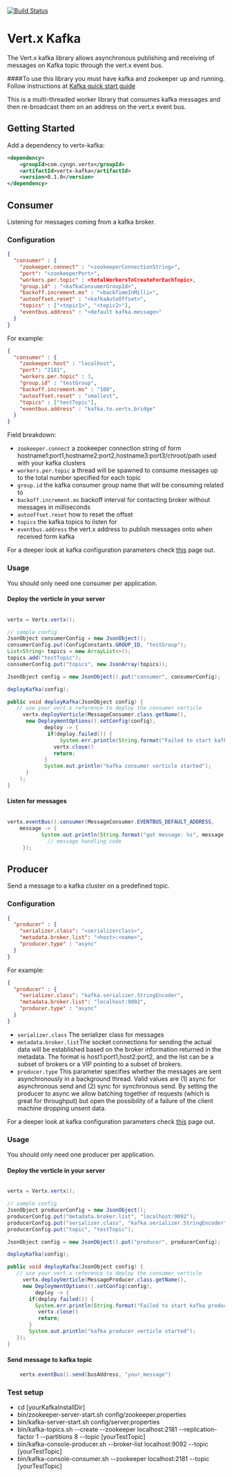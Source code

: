 [![Build Status](https://travis-ci.org/cyngn/vertx-kafka.svg?branch=master)](https://travis-ci.org/cyngn/vertx-kafka)

# Vert.x Kafka

The Vert.x kafka library allows asynchronous publishing and receiving of messages on Kafka topic through the vert.x event bus.

####To use this library you must have kafka and zookeeper up and running. Follow instructions at [Kafka quick start guide](http://kafka.apache.org/documentation.html#quickstart)

This is a multi-threaded worker library that consumes kafka messages and then re-broadcast them on an address on the vert.x event bus.

## Getting Started

Add a dependency to vertx-kafka:

```xml
<dependency>
    <groupId>com.cyngn.vertx</groupId>
    <artifactId>vertx-kafka</artifactId>
    <version>0.1.0</version>
</dependency>
```

## Consumer

Listening for messages coming from a kafka broker.

### Configuration

```json
{
  "consumer" : {
    "zookeeper.connect" : "<zookeeperConnectionString>",
    "port": "<zookeeperPort>",
    "workers.per.topic" : <totalWorkersToCreateForEachTopic>,
    "group.id" : "<kafkaConsumerGroupId>",
    "backoff.increment.ms" : "<backTimeInMilli>",
    "autooffset.reset" : "<kafkaAutoOffset>",
    "topics" : ["<topic1>", "<topic2>"],
    "eventbus.address" : "<default kafka.message>"
  }
}
```

For example:

```json
{
  "consumer" : {
    "zookeeper.host" : "localhost",
    "port": "2181",
    "workers.per.topic" : 3,
    "group.id" : "testGroup",
    "backoff.increment.ms" : "100",
    "autooffset.reset" : "smallest",
    "topics" : ["testTopic"],
    "eventbus.address" : "kafka.to.vertx.bridge"
  }
}
```
Field breakdown:

* `zookeeper.connect` a zookeeper connection string of form hostname1:port1,hostname2:port2,hostname3:port3/chroot/path used with your kafka clusters
* `workers.per.topic` a thread will be spawned to consume messages up to the total number specified for each topic
* `group.id` the kafka consumer group name that will be consuming related to
* `backoff.increment.ms` backoff interval for contacting broker without messages in milliseconds
* `autooffset.reset` how to reset the offset
* `topics` the kafka topics to listen for
* `eventbus.address` the vert.x address to publish messages onto when received form kafka

For a deeper look at kafka configuration parameters check [this](https://kafka.apache.org/08/configuration.html) page out.

### Usage

You should only need one consumer per application.

#### Deploy the verticle in your server

```java

vertx = Vertx.vertx();

// sample config
JsonObject consumerConfig = new JsonObject();
consumerConfig.put(ConfigConstants.GROUP_ID, "testGroup");
List<String> topics = new ArrayList<>();
topics.add("testTopic");
consumerConfig.put("topics", new JsonArray(topics));

JsonObject config = new JsonObject().put("consumer", consumerConfig);

deployKafka(config);

public void deployKafka(JsonObject config) {
   // use your vert.x reference to deploy the consumer verticle
	 vertx.deployVerticle(MessageConsumer.class.getName(),
      new DeploymentOptions().setConfig(config),
			deploy -> {
   		     if(deploy.failed()) {
        	     System.err.println(String.format("Failed to start kafka consumer verticle, ex: %s", deploy.cause()));
               vertx.close()
               return;
            }
            System.out.println("kafka consumer verticle started");
      }
	);
}
```
#### Listen for messages

```java

vertx.eventBus().consumer(MessageConsumer.EVENTBUS_DEFAULT_ADDRESS,
	message -> {
		   System.out.println(String.format("got message: %s", message.body()))
			 // message handling code
	 });
```

## Producer

Send a message to a kafka cluster on a predefined topic.

### Configuration

```json
{
  "producer" : {
    "serializer.class": "<serializerclass>",
    "metadata.broker.list": "<host>:<name>",
    "producer.type" : "async"
  }
}
```

For example:

```json
{
  "producer" : {
    "serializer.class": "kafka.serializer.StringEncoder",
    "metadata.broker.list": "localhost:9092",
    "producer.type" : "async"
  }
}
```

* `serializer.class` The serializer class for messages
* `metadata.broker.list`The socket connections for sending the actual data will be established based on the broker information returned in the metadata. The format is host1:port1,host2:port2, and the list can be a subset of brokers or a VIP pointing to a subset of brokers.
* `producer.type` This parameter specifies whether the messages are sent asynchronously in a background thread. Valid values are (1) async for asynchronous send and (2) sync for synchronous send. By setting the producer to async we allow batching together of requests (which is great for throughput) but open the possibility of a failure of the client machine dropping unsent data.

For a deeper look at kafka configuration parameters check [this](https://kafka.apache.org/08/configuration.html) page out.

### Usage

You should only need one producer per application.

#### Deploy the verticle in your server

```java

vertx = Vertx.vertx();

// sample config
JsonObject producerConfig = new JsonObject();
producerConfig.put("metadata.broker.list", "localhost:9092");
producerConfig.put("serializer.class", "kafka.serializer.StringEncoder");
producerConfig.put("topic", "testTopic");

JsonObject config = new JsonObject().put("producer", producerConfig);

deployKafka(config);

public void deployKafka(JsonObject config) {
   // use your vert.x reference to deploy the consumer verticle
	 vertx.deployVerticle(MessageProducer.class.getName(),
     new DeploymentOptions().setConfig(config),
		 deploy -> {
   	   if(deploy.failed()) {
         System.err.println(String.format("Failed to start kafka producer verticle, ex: %s", deploy.cause()));
          vertx.close()
          return;
       }
       System.out.println("kafka producer verticle started");
   });
}
```
#### Send message to kafka topic

```java
	vertx.eventBus().send(busAddress, "your_message")
```


### Test setup

* cd [yourKafkaInstallDir]
* bin/zookeeper-server-start.sh config/zookeeper.properties
* bin/kafka-server-start.sh config/server.properties
* bin/kafka-topics.sh --create --zookeeper localhost:2181 --replication-factor 1 --partitions 8 --topic [yourTestTopic]
* bin/kafka-console-producer.sh --broker-list localhost:9092 --topic [yourTestTopic]
* bin/kafka-console-consumer.sh --zookeeper localhost:2181 --topic [yourTestTopic]
